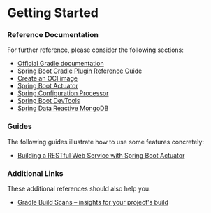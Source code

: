 # Getting Started

### Reference Documentation
For further reference, please consider the following sections:

* [Official Gradle documentation](https://docs.gradle.org)
* [Spring Boot Gradle Plugin Reference Guide](https://docs.spring.io/spring-boot/docs/2.4.0-M1/gradle-plugin/reference/html/)
* [Create an OCI image](https://docs.spring.io/spring-boot/docs/2.4.0-M1/gradle-plugin/reference/html/#build-image)
* [Spring Boot Actuator](https://docs.spring.io/spring-boot/docs/2.3.1.RELEASE/reference/htmlsingle/#production-ready)
* [Spring Configuration Processor](https://docs.spring.io/spring-boot/docs/2.3.1.RELEASE/reference/htmlsingle/#configuration-metadata-annotation-processor)
* [Spring Boot DevTools](https://docs.spring.io/spring-boot/docs/2.3.1.RELEASE/reference/htmlsingle/#using-boot-devtools)
* [Spring Data Reactive MongoDB](https://docs.spring.io/spring-boot/docs/2.3.1.RELEASE/reference/htmlsingle/#boot-features-mongodb)

### Guides
The following guides illustrate how to use some features concretely:

* [Building a RESTful Web Service with Spring Boot Actuator](https://spring.io/guides/gs/actuator-service/)

### Additional Links
These additional references should also help you:

* [Gradle Build Scans – insights for your project's build](https://scans.gradle.com#gradle)

